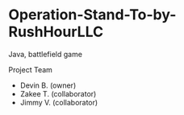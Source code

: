 # Operation-Stand-To-by-RushHourLLC
Java, battlefield game

Project Team
* Devin B. (owner)
* Zakee T. (collaborator)
* Jimmy V. (collaborator)
